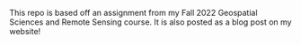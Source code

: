 This repo is based off an assignment from my Fall 2022 Geospatial Sciences and Remote Sensing course. It is also posted as a blog post on my website!
